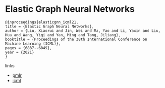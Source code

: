 # Elastic Graph Neural Networks

```
@inproceedings{elasticgnn_icml21,
title = {Elastic Graph Neural Networks},
author = {Liu, Xiaorui and Jin, Wei and Ma, Yao and Li, Yaxin and Liu, Hua and Wang, Yiqi and Yan, Ming and Tang, Jiliang},
booktitle = {Proceedings of the 38th International Conference on Machine Learning (ICML)},
pages = {6837--6849},
year = {2021}
}
```

links
- [pmlr](http://proceedings.mlr.press/v139/liu21k.html)
- [icml](https://icml.cc/virtual/2021/poster/9583)
